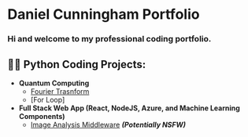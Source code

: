 <h1>Daniel Cunningham Portfolio 

### Hi and welcome to my professional coding portfolio.

<h2>👨‍💻 Python Coding Projects:</h2>

- <b>Quantum Computing</b>
  - [Fourier Trasnform](FourierTransform.md)
  - [For Loop]
- <b>Full Stack Web App (React, NodeJS, Azure, and Machine Learning Components)</b>
  - [Image Analysis Middleware](https://github.com/joshmadakor1/4chan-Image-Analysis-Middleware-C964) <b><i>(Potentially NSFW)</b></i>


